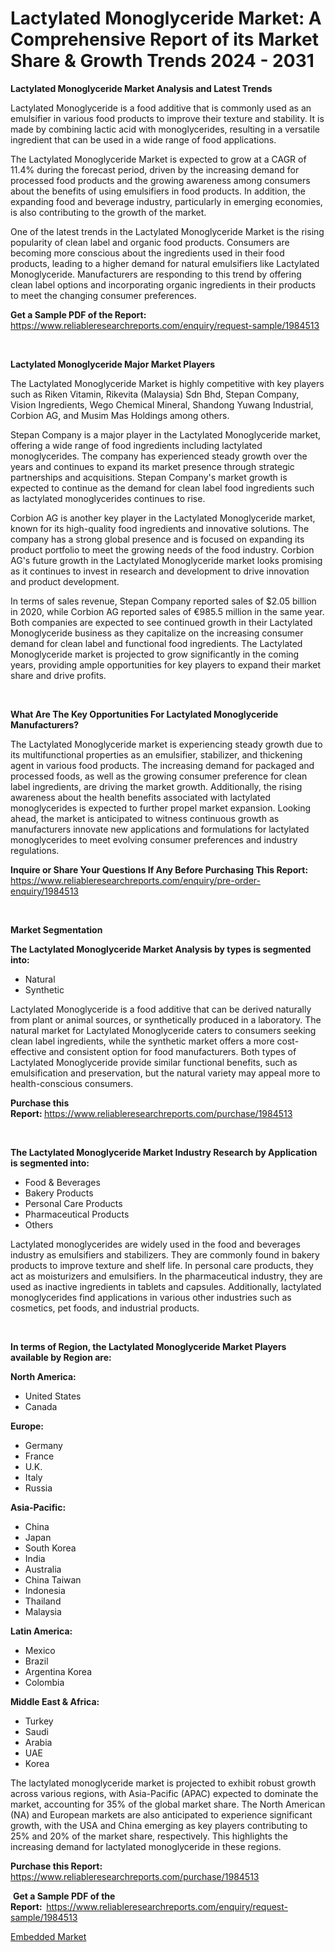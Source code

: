 <p><h1>Lactylated Monoglyceride Market: A Comprehensive Report of its Market Share & Growth Trends 2024 - 2031</h1></p><p><strong>Lactylated Monoglyceride Market Analysis and Latest Trends</strong></p>
<p><p>Lactylated Monoglyceride is a food additive that is commonly used as an emulsifier in various food products to improve their texture and stability. It is made by combining lactic acid with monoglycerides, resulting in a versatile ingredient that can be used in a wide range of food applications.</p><p>The Lactylated Monoglyceride Market is expected to grow at a CAGR of 11.4% during the forecast period, driven by the increasing demand for processed food products and the growing awareness among consumers about the benefits of using emulsifiers in food products. In addition, the expanding food and beverage industry, particularly in emerging economies, is also contributing to the growth of the market.</p><p>One of the latest trends in the Lactylated Monoglyceride Market is the rising popularity of clean label and organic food products. Consumers are becoming more conscious about the ingredients used in their food products, leading to a higher demand for natural emulsifiers like Lactylated Monoglyceride. Manufacturers are responding to this trend by offering clean label options and incorporating organic ingredients in their products to meet the changing consumer preferences.</p></p>
<p><strong>Get a Sample PDF of the Report:&nbsp;</strong> <a href="https://www.reliableresearchreports.com/enquiry/request-sample/1984513">https://www.reliableresearchreports.com/enquiry/request-sample/1984513</a></p>
<p>&nbsp;</p>
<p><strong>Lactylated Monoglyceride Major Market Players</strong></p>
<p><p>The Lactylated Monoglyceride Market is highly competitive with key players such as Riken Vitamin, Rikevita (Malaysia) Sdn Bhd, Stepan Company, Vision Ingredients, Wego Chemical Mineral, Shandong Yuwang Industrial, Corbion AG, and Musim Mas Holdings among others.</p><p>Stepan Company is a major player in the Lactylated Monoglyceride market, offering a wide range of food ingredients including lactylated monoglycerides. The company has experienced steady growth over the years and continues to expand its market presence through strategic partnerships and acquisitions. Stepan Company's market growth is expected to continue as the demand for clean label food ingredients such as lactylated monoglycerides continues to rise.</p><p>Corbion AG is another key player in the Lactylated Monoglyceride market, known for its high-quality food ingredients and innovative solutions. The company has a strong global presence and is focused on expanding its product portfolio to meet the growing needs of the food industry. Corbion AG's future growth in the Lactylated Monoglyceride market looks promising as it continues to invest in research and development to drive innovation and product development.</p><p>In terms of sales revenue, Stepan Company reported sales of $2.05 billion in 2020, while Corbion AG reported sales of €985.5 million in the same year. Both companies are expected to see continued growth in their Lactylated Monoglyceride business as they capitalize on the increasing consumer demand for clean label and functional food ingredients. The Lactylated Monoglyceride market is projected to grow significantly in the coming years, providing ample opportunities for key players to expand their market share and drive profits.</p></p>
<p>&nbsp;</p>
<p><strong>What Are The Key Opportunities For Lactylated Monoglyceride Manufacturers?</strong></p>
<p><p>The Lactylated Monoglyceride market is experiencing steady growth due to its multifunctional properties as an emulsifier, stabilizer, and thickening agent in various food products. The increasing demand for packaged and processed foods, as well as the growing consumer preference for clean label ingredients, are driving the market growth. Additionally, the rising awareness about the health benefits associated with lactylated monoglycerides is expected to further propel market expansion. Looking ahead, the market is anticipated to witness continuous growth as manufacturers innovate new applications and formulations for lactylated monoglycerides to meet evolving consumer preferences and industry regulations.</p></p>
<p><strong>Inquire or Share Your Questions If Any Before Purchasing This Report:</strong> <a href="https://www.reliableresearchreports.com/enquiry/pre-order-enquiry/1984513">https://www.reliableresearchreports.com/enquiry/pre-order-enquiry/1984513</a></p>
<p>&nbsp;</p>
<p><strong>Market Segmentation</strong></p>
<p><strong>The Lactylated Monoglyceride Market Analysis by types is segmented into:</strong></p>
<p><ul><li>Natural</li><li>Synthetic</li></ul></p>
<p><p>Lactylated Monoglyceride is a food additive that can be derived naturally from plant or animal sources, or synthetically produced in a laboratory. The natural market for Lactylated Monoglyceride caters to consumers seeking clean label ingredients, while the synthetic market offers a more cost-effective and consistent option for food manufacturers. Both types of Lactylated Monoglyceride provide similar functional benefits, such as emulsification and preservation, but the natural variety may appeal more to health-conscious consumers.</p></p>
<p><strong>Purchase this Report:&nbsp;</strong><a href="https://www.reliableresearchreports.com/purchase/1984513">https://www.reliableresearchreports.com/purchase/1984513</a></p>
<p>&nbsp;</p>
<p><strong>The Lactylated Monoglyceride Market Industry Research by Application is segmented into:</strong></p>
<p><ul><li>Food & Beverages</li><li>Bakery Products</li><li>Personal Care Products</li><li>Pharmaceutical Products</li><li>Others</li></ul></p>
<p><p>Lactylated monoglycerides are widely used in the food and beverages industry as emulsifiers and stabilizers. They are commonly found in bakery products to improve texture and shelf life. In personal care products, they act as moisturizers and emulsifiers. In the pharmaceutical industry, they are used as inactive ingredients in tablets and capsules. Additionally, lactylated monoglycerides find applications in various other industries such as cosmetics, pet foods, and industrial products.</p></p>
<p>&nbsp;</p>
<p><strong>In terms of Region, the Lactylated Monoglyceride Market Players available by Region are:</strong></p>
<p>
    <p> <strong> North America: </strong>
        <ul>
            <li>United States</li>
            <li>Canada</li>
        </ul>
        </p> 
    <p> <strong> Europe: </strong>
        <ul>
            <li>Germany</li>
            <li>France</li>
            <li>U.K.</li>
            <li>Italy</li>
            <li>Russia</li>
        </ul>
        </p> 
    <p> <strong> Asia-Pacific: </strong>
        <ul>
            <li>China</li>
            <li>Japan</li>
            <li>South Korea</li>
            <li>India</li>
            <li>Australia</li>
            <li>China Taiwan</li>
            <li>Indonesia</li>
            <li>Thailand</li>
            <li>Malaysia</li>
        </ul>
        </p> 
    <p> <strong> Latin America: </strong>
        <ul>
            <li>Mexico</li>
            <li>Brazil</li>
            <li>Argentina Korea</li>
            <li>Colombia</li>
        </ul>
        </p> 
    <p> <strong> Middle East & Africa: </strong>
        <ul>
            <li>Turkey</li>
            <li>Saudi</li>
            <li>Arabia</li>
            <li>UAE</li>
            <li>Korea</li>
        </ul>
    </p>
    </p>
<p><p>The lactylated monoglyceride market is projected to exhibit robust growth across various regions, with Asia-Pacific (APAC) expected to dominate the market, accounting for 35% of the global market share. The North American (NA) and European markets are also anticipated to experience significant growth, with the USA and China emerging as key players contributing to 25% and 20% of the market share, respectively. This highlights the increasing demand for lactylated monoglyceride in these regions.</p></p>
<p><strong>Purchase this Report: </strong><a href="https://www.reliableresearchreports.com/purchase/1984513">https://www.reliableresearchreports.com/purchase/1984513</a></p>
<p>&nbsp;<strong>Get a Sample PDF of the Report:&nbsp;&nbsp;</strong><a href="https://www.reliableresearchreports.com/enquiry/request-sample/1984513">https://www.reliableresearchreports.com/enquiry/request-sample/1984513</a></p>
<p><strong></strong></p>
<p><p><a href="https://chivalrous-flock-a86.notion.site/Embedded-Market-Size-and-Examines-its-Market-Scope-with-a-Primary-Focus-on-Growth-Opportunities-a-d1a41b1681da41148155919b8652fa55">Embedded Market</a></p></p>